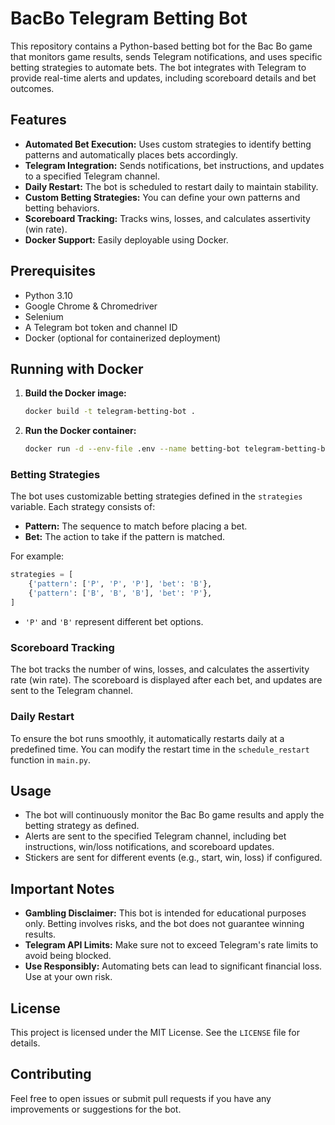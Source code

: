 # BacBo Telegram Betting Bot

This repository contains a Python-based betting bot for the Bac Bo game that monitors game results, sends Telegram notifications, and uses specific betting strategies to automate bets. The bot integrates with Telegram to provide real-time alerts and updates, including scoreboard details and bet outcomes.

## Features

-   **Automated Bet Execution:** Uses custom strategies to identify betting patterns and automatically places bets accordingly.
-   **Telegram Integration:** Sends notifications, bet instructions, and updates to a specified Telegram channel.
-   **Daily Restart:** The bot is scheduled to restart daily to maintain stability.
-   **Custom Betting Strategies:** You can define your own patterns and betting behaviors.
-   **Scoreboard Tracking:** Tracks wins, losses, and calculates assertivity (win rate).
-   **Docker Support:** Easily deployable using Docker.

## Prerequisites

-   Python 3.10
-   Google Chrome & Chromedriver
-   Selenium
-   A Telegram bot token and channel ID
-   Docker (optional for containerized deployment)


## Running with Docker

1. **Build the Docker image:**

    ```sh
    docker build -t telegram-betting-bot .
    ```

2. **Run the Docker container:**
    ```sh
    docker run -d --env-file .env --name betting-bot telegram-betting-bot
    ```


### Betting Strategies

The bot uses customizable betting strategies defined in the `strategies` variable. Each strategy consists of:

-   **Pattern:** The sequence to match before placing a bet.
-   **Bet:** The action to take if the pattern is matched.

For example:

```python
strategies = [
    {'pattern': ['P', 'P', 'P'], 'bet': 'B'},
    {'pattern': ['B', 'B', 'B'], 'bet': 'P'},
]
```

-   `'P'` and `'B'` represent different bet options.

### Scoreboard Tracking

The bot tracks the number of wins, losses, and calculates the assertivity rate (win rate). The scoreboard is displayed after each bet, and updates are sent to the Telegram channel.

### Daily Restart

To ensure the bot runs smoothly, it automatically restarts daily at a predefined time. You can modify the restart time in the `schedule_restart` function in `main.py`.

## Usage

-   The bot will continuously monitor the Bac Bo game results and apply the betting strategy as defined.
-   Alerts are sent to the specified Telegram channel, including bet instructions, win/loss notifications, and scoreboard updates.
-   Stickers are sent for different events (e.g., start, win, loss) if configured.

## Important Notes

-   **Gambling Disclaimer:** This bot is intended for educational purposes only. Betting involves risks, and the bot does not guarantee winning results.
-   **Telegram API Limits:** Make sure not to exceed Telegram's rate limits to avoid being blocked.
-   **Use Responsibly:** Automating bets can lead to significant financial loss. Use at your own risk.

## License

This project is licensed under the MIT License. See the `LICENSE` file for details.

## Contributing

Feel free to open issues or submit pull requests if you have any improvements or suggestions for the bot.
